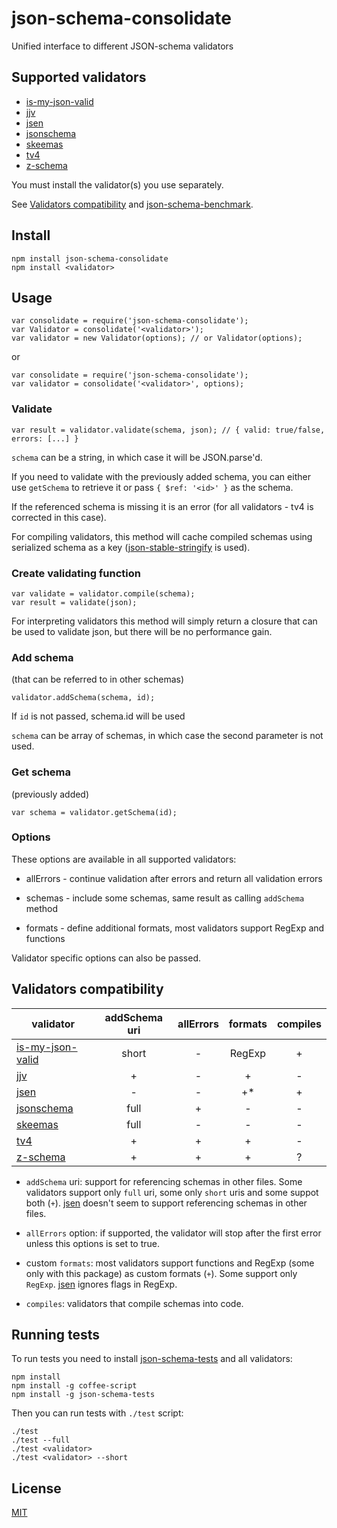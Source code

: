 # json-schema-consolidate

Unified interface to different JSON-schema validators


## Supported validators

- [is-my-json-valid](https://github.com/mafintosh/is-my-json-valid)
- [jjv](https://github.com/acornejo/jjv)
- [jsen](https://github.com/bugventure/jsen)
- [jsonschema](https://github.com/tdegrunt/jsonschema)
- [skeemas](https://github.com/Prestaul/skeemas)
- [tv4](https://github.com/geraintluff/tv4)
- [z-schema](https://github.com/zaggino/z-schema#register-a-custom-format)

You must install the validator(s) you use separately.

See [Validators compatibility](https://github.com/epoberezkin/json-schema-consolidate#validators-compatibility) and [json-schema-benchmark](https://github.com/ebdrup/json-schema-benchmark).


## Install

```
npm install json-schema-consolidate
npm install <validator>
```


## Usage

```
var consolidate = require('json-schema-consolidate');
var Validator = consolidate('<validator>');
var validator = new Validator(options); // or Validator(options);
```

or

```
var consolidate = require('json-schema-consolidate');
var validator = consolidate('<validator>', options);
```


### Validate

```
var result = validator.validate(schema, json); // { valid: true/false, errors: [...] }
```

`schema` can be a string, in which case it will be JSON.parse'd.

If you need to validate with the previously added schema, you can either use `getSchema` to retrieve it or pass `{ $ref: '<id>' }` as the schema.

If the referenced schema is missing it is an error (for all validators - tv4 is corrected in this case).

For compiling validators, this method will cache compiled schemas using serialized schema as a key ([json-stable-stringify](https://github.com/substack/json-stable-stringify) is used).


### Create validating function

```
var validate = validator.compile(schema);
var result = validate(json);
```

For interpreting validators this method will simply return a closure that can be used to validate json, but there will be no performance gain.


### Add schema

(that can be referred to in other schemas)

```
validator.addSchema(schema, id);
```

If `id` is not passed, schema.id will be used

`schema` can be array of schemas, in which case the second parameter is not used.


### Get schema

(previously added)

```
var schema = validator.getSchema(id);
```


### Options

These options are available in all supported validators:

- allErrors - continue validation after errors and return all validation errors

- schemas - include some schemas, same result as calling `addSchema` method

- formats - define additional formats, most validators support RegExp and functions


Validator specific options can also be passed.


## Validators compatibility

|validator|addSchema uri|allErrors|formats|compiles|
|---------|:-----------:|:-------:|:-----:|:------:|
|[is-my-json-valid](https://github.com/mafintosh/is-my-json-valid)|short|-|RegExp|+|
|[jjv](https://github.com/acornejo/jjv)|+|-|+|-|
|[jsen](https://github.com/bugventure/jsen)|-|-|+*|+|
|[jsonschema](https://github.com/tdegrunt/jsonschema)|full|+|-|-|
|[skeemas](https://github.com/Prestaul/skeemas)|full|-|-|-|
|[tv4](https://github.com/geraintluff/tv4)|+|+|+|-|
|[z-schema](https://github.com/zaggino/z-schema)|+|+|+|?|

- `addSchema` uri: support for referencing schemas in other files. Some validators support only `full` uri, some only `short` uris and some suppot both (`+`). [jsen](https://github.com/bugventure/jsen) doesn't seem to support referencing schemas in other files.

- `allErrors` option: if supported, the validator will stop after the first error unless this options is set to true.

- custom `formats`: most validators support functions and RegExp (some only with this package) as custom formats (`+`). Some support only `RegExp`. [jsen](https://github.com/bugventure/jsen) ignores flags in RegExp.

- `compiles`: validators that compile schemas into code.


## Running tests

To run tests you need to install [json-schema-tests](https://github.com/pandastrike/json-schema-tests) and all validators:

```
npm install
npm install -g coffee-script
npm install -g json-schema-tests
```

Then you can run tests with `./test` script:


```
./test
./test --full
./test <validator>
./test <validator> --short
```


## License

[MIT](https://github.com/epoberezkin/json-schema-consolidate/blob/master/LICENSE)
